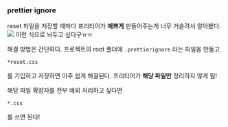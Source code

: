 ### prettier ignore

reset 파일을 저장할 때마다 프리티어가 **예쁘게** 만들어주는게 너무 거슬려서 알아봤다.
![](https://velog.velcdn.com/images/chaehe_3210/post/bbd5ceae-513f-414f-adc8-f8a96875d19a/image.png)
이런 식으로 놔두고 싶다구ㅠㅠ

해결 방법은 간단하다.
프로젝트의 root 폴더에 `.prettierignore` 라는 파일을 만들고

```
*reset.css
```

를 기입하고 저장하면 아주 쉽게 해결된다. 프리티어가 **해당 파일만** 정리하지 않게 됨!

해당 파일 확장자를 전부 예외 처리하고 싶다면

```
*.css
```

를 쓰면 된다!
